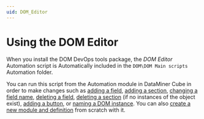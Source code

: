 ```yaml
---
uid: DOM_Editor
---
```


# Using the DOM Editor

When you install the DOM DevOps tools package, the *DOM Editor* Automation script is Automatically included in the `DOM\DOM Main scripts` Automation folder.

You can run this script from the Automation module in DataMiner Cube in order to make changes such as [adding a field](xref:DOM_editor_adding_field), [adding a section](xref:DOM_editor_adding_section), [changing a field name](xref:DOM_editor_changing_field_name), [deleting a field](xref:DOM_editor_deleting_field), [deleting a section](xref:DOM_editor_deleting_section) (if no instances of the object exist), [adding a button](xref:DOM_editor_adding_button), or [naming a DOM instance](xref:DOM_editor_naming_instance). You can also [create a new module and definition](xref:DOM_editor_new_def) from scratch with it.
